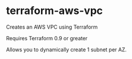 # terraform-aws-vpc
Creates an AWS VPC using Terraform

Requires Terraform 0.9 or greater

Allows you to dynamically create 1 subnet per AZ.